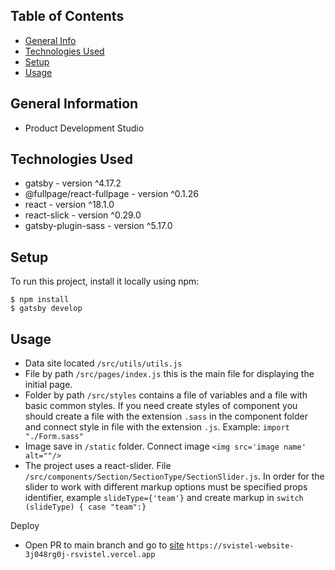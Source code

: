 ## Table of Contents
* [General Info](#general-information)
* [Technologies Used](#technologies-used)
* [Setup](#setup)
* [Usage](#usage)

## General Information
- Product Development Studio

## Technologies Used
- gatsby - version ^4.17.2
- @fullpage/react-fullpage - version ^0.1.26
- react - version ^18.1.0
- react-slick - version ^0.29.0
- gatsby-plugin-sass - version ^5.17.0

## Setup
To run this project, install it locally using npm:

```
$ npm install
$ gatsby develop
```

## Usage
- Data site located `/src/utils/utils.js`
- File by path `/src/pages/index.js` this is the main file for displaying the initial page.
- Folder by path `/src/styles` contains a file of variables and a file with basic common styles.
If you need create styles of component you should create a file with the extension `.sass` in the component folder 
and connect style in file with the extension `.js`. Example: `import "./Form.sass"`
- Image save in `/static` folder. Connect image `<img src='image name' alt=""/>`
- The project uses a react-slider. File `/src/components/Section/SectionType/SectionSlider.js`.
In order for the slider to work with different markup options must be specified props identifier,
example `slideType={'team'}` and create markup in `switch (slideType) { case "team":}`

Deploy
- Open PR to main branch and  go to [site](https://svistel-website-3j048rg0j-rsvistel.vercel.app) `https://svistel-website-3j048rg0j-rsvistel.vercel.app`